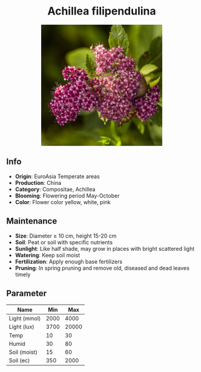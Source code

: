 <h1 align='center'>Achillea filipendulina</h1>
<p align="center">
    <img 
        align='center'
        width='320'
        src="../images/achillea filipendulina.png" 
        alt='Achillea filipendulina' />
</p>

## Info

 - **Origin**: EuroAsia Temperate areas
 - **Production**: China
 - **Category**: Compositae, Achillea
 - **Blooming**: Flowering period May-October
 - **Color**: Flower color yellow, white, pink

## Maintenance

 - **Size**: Diameter ≥ 10 cm, height 15-20 cm
 - **Soil**: Peat or soil with specific nutrients
 - **Sunlight**: Like half shade, may grow in places with bright scattered light
 - **Watering**: Keep soil moist
 - **Fertilization**: Apply enough base fertilizers
 - **Pruning**: In spring pruning and remove old, diseased and dead leaves timely

## Parameter

| Name         | Min  | Max   |
|--------------|------|-------|
| Light (mmol) | 2000 | 4000  |
| Light (lux)  | 3700 | 20000 |
| Temp         | 10    | 30    |
| Humid        | 30   | 80    |
| Soil (moist) | 15   | 60    |
| Soil (ec)    | 350  | 2000  |